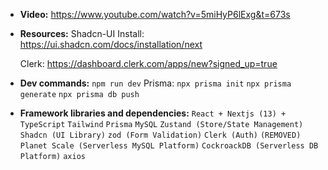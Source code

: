 - **Video:**
  https://www.youtube.com/watch?v=5miHyP6lExg&t=673s

- **Resources:**
  Shadcn-UI Install: https://ui.shadcn.com/docs/installation/next

  Clerk: https://dashboard.clerk.com/apps/new?signed_up=true

- **Dev commands:**
  `npm run dev`
  Prisma:
  `npx prisma init`
  `npx prisma generate`
  `npx prisma db push`

- **Framework libraries and dependencies:**
  `React + Nextjs (13) + TypeScript`
  `Tailwind`
  `Prisma`
  `MySQL`
  `Zustand (Store/State Management)`
  `Shadcn (UI Library)`
  `zod (Form Validation)`
  `Clerk (Auth)`
  `(REMOVED) Planet Scale (Serverless MySQL Platform)`
  `CockroackDB (Serverless DB Platform)`
  `axios`